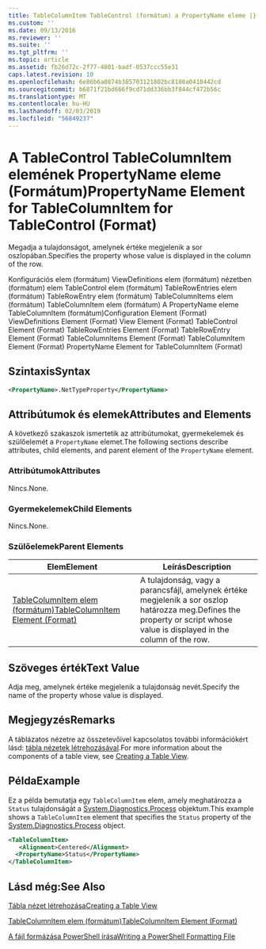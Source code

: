 ```yaml
---
title: TableColumnItem TableControl (formátum) a PropertyName eleme |} A Microsoft Docs
ms.custom: ''
ms.date: 09/13/2016
ms.reviewer: ''
ms.suite: ''
ms.tgt_pltfrm: ''
ms.topic: article
ms.assetid: fb26d72c-2f77-4801-badf-0537ccc55e31
caps.latest.revision: 10
ms.openlocfilehash: 6e86b6a0874b385703121802bc8108a0410442cd
ms.sourcegitcommit: b6871f21bd666f9cd71dd336bb3f844cf472b56c
ms.translationtype: MT
ms.contentlocale: hu-HU
ms.lasthandoff: 02/03/2019
ms.locfileid: "56849237"
---
```

# <a name="propertyname-element-for-tablecolumnitem-for-tablecontrol-format"></a><span data-ttu-id="2a13a-102">A TableControl TableColumnItem elemének PropertyName eleme (Formátum)</span><span class="sxs-lookup"><span data-stu-id="2a13a-102">PropertyName Element for TableColumnItem for TableControl (Format)</span></span>

<span data-ttu-id="2a13a-103">Megadja a tulajdonságot, amelynek értéke megjelenik a sor oszlopában.</span><span class="sxs-lookup"><span data-stu-id="2a13a-103">Specifies the property whose value is displayed in the column of the row.</span></span>

<span data-ttu-id="2a13a-104">Konfigurációs elem (formátum) ViewDefinitions elem (formátum) nézetben (formátum) elem TableControl elem (formátum) TableRowEntries elem (formátum) TableRowEntry elem (formátum) TableColumnItems elem (formátum) TableColumnItem elem (formátum) A PropertyName eleme TableColumnItem (formátum)</span><span class="sxs-lookup"><span data-stu-id="2a13a-104">Configuration Element (Format) ViewDefinitions Element (Format) View Element (Format) TableControl Element (Format) TableRowEntries Element (Format) TableRowEntry Element (Format) TableColumnItems Element (Format) TableColumnItem Element (Format) PropertyName Element for TableColumnItem (Format)</span></span>

## <a name="syntax"></a><span data-ttu-id="2a13a-105">Szintaxis</span><span class="sxs-lookup"><span data-stu-id="2a13a-105">Syntax</span></span>

```xml
<PropertyName>.NetTypeProperty</PropertyName>
```

## <a name="attributes-and-elements"></a><span data-ttu-id="2a13a-106">Attribútumok és elemek</span><span class="sxs-lookup"><span data-stu-id="2a13a-106">Attributes and Elements</span></span>

<span data-ttu-id="2a13a-107">A következő szakaszok ismertetik az attribútumokat, gyermekelemek és szülőelemét a `PropertyName` elemet.</span><span class="sxs-lookup"><span data-stu-id="2a13a-107">The following sections describe attributes, child elements, and parent element of the `PropertyName` element.</span></span>

### <a name="attributes"></a><span data-ttu-id="2a13a-108">Attribútumok</span><span class="sxs-lookup"><span data-stu-id="2a13a-108">Attributes</span></span>

<span data-ttu-id="2a13a-109">Nincs.</span><span class="sxs-lookup"><span data-stu-id="2a13a-109">None.</span></span>

### <a name="child-elements"></a><span data-ttu-id="2a13a-110">Gyermekelemek</span><span class="sxs-lookup"><span data-stu-id="2a13a-110">Child Elements</span></span>

<span data-ttu-id="2a13a-111">Nincs.</span><span class="sxs-lookup"><span data-stu-id="2a13a-111">None.</span></span>

### <a name="parent-elements"></a><span data-ttu-id="2a13a-112">Szülőelemek</span><span class="sxs-lookup"><span data-stu-id="2a13a-112">Parent Elements</span></span>

|<span data-ttu-id="2a13a-113">Elem</span><span class="sxs-lookup"><span data-stu-id="2a13a-113">Element</span></span>|<span data-ttu-id="2a13a-114">Leírás</span><span class="sxs-lookup"><span data-stu-id="2a13a-114">Description</span></span>|
|-------------|-----------------|
|[<span data-ttu-id="2a13a-115">TableColumnItem elem (formátum)</span><span class="sxs-lookup"><span data-stu-id="2a13a-115">TableColumnItem Element (Format)</span></span>](./tablecolumnitem-element-for-tablecolumnitems-for-tablecontrol-format.md)|<span data-ttu-id="2a13a-116">A tulajdonság, vagy a parancsfájl, amelynek értéke megjelenik a sor oszlop határozza meg.</span><span class="sxs-lookup"><span data-stu-id="2a13a-116">Defines the property or script whose value is displayed in the column of the row.</span></span>|

## <a name="text-value"></a><span data-ttu-id="2a13a-117">Szöveges érték</span><span class="sxs-lookup"><span data-stu-id="2a13a-117">Text Value</span></span>

<span data-ttu-id="2a13a-118">Adja meg, amelynek értéke megjelenik a tulajdonság nevét.</span><span class="sxs-lookup"><span data-stu-id="2a13a-118">Specify the name of the property whose value is displayed.</span></span>

## <a name="remarks"></a><span data-ttu-id="2a13a-119">Megjegyzés</span><span class="sxs-lookup"><span data-stu-id="2a13a-119">Remarks</span></span>

<span data-ttu-id="2a13a-120">A táblázatos nézetre az összetevőivel kapcsolatos további információkért lásd: [tábla nézetek létrehozásával](./creating-a-table-view.md).</span><span class="sxs-lookup"><span data-stu-id="2a13a-120">For more information about the components of a table view, see [Creating a Table View](./creating-a-table-view.md).</span></span>

## <a name="example"></a><span data-ttu-id="2a13a-121">Példa</span><span class="sxs-lookup"><span data-stu-id="2a13a-121">Example</span></span>

<span data-ttu-id="2a13a-122">Ez a példa bemutatja egy `TableColumnItem` elem, amely meghatározza a `Status` tulajdonságát a [System.Diagnostics.Process](/dotnet/api/System.Diagnostics.Process) objektum.</span><span class="sxs-lookup"><span data-stu-id="2a13a-122">This example shows a `TableColumnItem` element that specifies the `Status` property of the [System.Diagnostics.Process](/dotnet/api/System.Diagnostics.Process) object.</span></span>

```xml
<TableColumnItem>
   <Alignment>Centered</Alignment>
  <PropertyName>Status</PropertyName>
</TableColumnItem>

```

## <a name="see-also"></a><span data-ttu-id="2a13a-123">Lásd még:</span><span class="sxs-lookup"><span data-stu-id="2a13a-123">See Also</span></span>

[<span data-ttu-id="2a13a-124">Tábla nézet létrehozása</span><span class="sxs-lookup"><span data-stu-id="2a13a-124">Creating a Table View</span></span>](./creating-a-table-view.md)

[<span data-ttu-id="2a13a-125">TableColumnItem elem (formátum)</span><span class="sxs-lookup"><span data-stu-id="2a13a-125">TableColumnItem Element (Format)</span></span>](./tablecolumnitem-element-for-tablecolumnitems-for-tablecontrol-format.md)

[<span data-ttu-id="2a13a-126">A fájl formázása PowerShell írása</span><span class="sxs-lookup"><span data-stu-id="2a13a-126">Writing a PowerShell Formatting File</span></span>](./writing-a-powershell-formatting-file.md)
